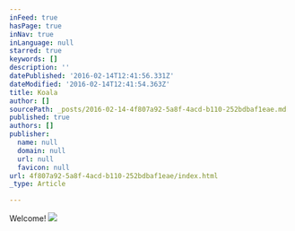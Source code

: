 ```yaml
---
inFeed: true
hasPage: true
inNav: true
inLanguage: null
starred: true
keywords: []
description: ''
datePublished: '2016-02-14T12:41:56.331Z'
dateModified: '2016-02-14T12:41:54.363Z'
title: Koala
author: []
sourcePath: _posts/2016-02-14-4f807a92-5a8f-4acd-b110-252bdbaf1eae.md
published: true
authors: []
publisher:
  name: null
  domain: null
  url: null
  favicon: null
url: 4f807a92-5a8f-4acd-b110-252bdbaf1eae/index.html
_type: Article

---
```

Welcome!
![](https://the-grid-user-content.s3-us-west-2.amazonaws.com/732f959c-e170-4c88-b30c-a775e38c82a4.jpg)
